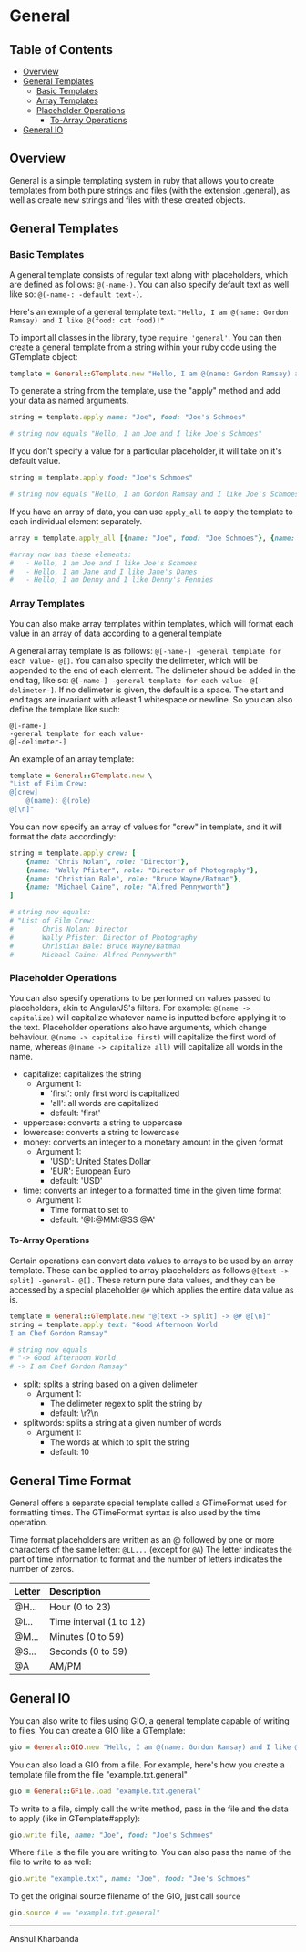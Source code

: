 # General

## Table of Contents

- [Overview](#overview)
- [General Templates](#general-templates)
	- [Basic Templates](#basic-templates)
	- [Array Templates](#array-templates)
	- [Placeholder Operations](#placeholder-operations)
		- [To-Array Operations](#to-array-operations)
- [General IO](#general-io)

## Overview

General is a simple templating system in ruby that allows you to create templates from both pure strings and files (with the extension .general), as well as create new strings and files with these created objects.

## General Templates

### Basic Templates

A general template consists of regular text along with placeholders, which are defined as follows: `@(-name-)`. You can also specify default text as well like so: `@(-name-: -default text-)`.

Here's an exmple of a general template text: `"Hello, I am @(name: Gordon Ramsay) and I like @(food: cat food)!"`

To import all classes in the library, type `require 'general'`. You can then create a general template from a string within your ruby code using the GTemplate object:

```ruby
template = General::GTemplate.new "Hello, I am @(name: Gordon Ramsay) and I like @(food: cat food)!"
```

To generate a string from the template, use the "apply" method and add your data as named arguments.

```ruby
string = template.apply name: "Joe", food: "Joe's Schmoes"

# string now equals "Hello, I am Joe and I like Joe's Schmoes"
```

If you don't specify a value for a particular placeholder, it will take on it's default value.

```ruby
string = template.apply food: "Joe's Schmoes"

# string now equals "Hello, I am Gordon Ramsay and I like Joe's Schmoes"
```

If you have an array of data, you can use `apply_all` to apply the template to each individual element separately.

```ruby
array = template.apply_all [{name: "Joe", food: "Joe Schmoes"}, {name: "Jane", food: "Jane's Danes"}, {name: "Denny", food: "Denny's Fennies"}]

#array now has these elements:
#   - Hello, I am Joe and I like Joe's Schmoes
#   - Hello, I am Jane and I like Jane's Danes
#   - Hello, I am Denny and I like Denny's Fennies
```

### Array Templates

You can also make array templates within templates, which will format each value in an array of data according to a general template

A general array template is as follows: `@[-name-] -general template for each value- @[]`. You can also specify the delimeter, which will be appended to the end of each element. The delimeter should be added in the end tag, like so: `@[-name-] -general template for each value- @[-delimeter-]`. If no delimeter is given, the default is a space. The start and end tags are invariant with atleast 1 whitespace or newline. So you can also define the template like such: 

```
@[-name-]
-general template for each value-
@[-delimeter-]
```

An example of an array template:

```ruby
template = General::GTemplate.new \
"List of Film Crew:
@[crew] 
	@(name): @(role)
@[\n]"
```

You can now specify an array of values for "crew" in template, and it will format the data accordingly:

```ruby
string = template.apply crew: [
	{name: "Chris Nolan", role: "Director"}, 
	{name: "Wally Pfister", role: "Director of Photography"}, 
	{name: "Christian Bale", role: "Bruce Wayne/Batman"}, 
	{name: "Michael Caine", role: "Alfred Pennyworth"}
]

# string now equals:
# "List of Film Crew:
#  		Chris Nolan: Director
#		Wally Pfister: Director of Photography
#		Christian Bale: Bruce Wayne/Batman
#		Michael Caine: Alfred Pennyworth"
```

### Placeholder Operations

You can also specify operations to be performed on values passed to placeholders, akin to AngularJS's filters. For example: `@(name -> capitalize)` will capitalize whatever name is inputted before applying it to the text. Placeholder operations also have arguments, which change behaviour. `@(name -> capitalize first)` will capitalize the first word of name, whereas `@(name -> capitalize all)` will capitalize all words in the name.

- capitalize: capitalizes the string
	- Argument 1:
		- 'first': only first word is capitalized
		- 'all': all words are capitalized
		- default: 'first'
- uppercase: converts a string to uppercase
- lowercase: converts a string to lowercase
- money: converts an integer to a monetary amount in the given format
	- Argument 1:
		- 'USD': United States Dollar
		- 'EUR': European Euro
		- default: 'USD'
- time: converts an integer to a formatted time in the given time format
	- Argument 1:
		- Time format to set to
		- default: '@I:@MM:@SS @A'

#### To-Array Operations

Certain operations can convert data values to arrays to be used by an array template. These can be applied to array placeholders as follows `@[text -> split] -general- @[].` These return pure data values, and they can be accessed by a special placeholder `@#` which applies the entire data value as is.

```ruby
template = General::GTemplate.new "@[text -> split] -> @# @[\n]"
string = template.apply text: "Good Afternoon World
I am Chef Gordon Ramsay"

# string now equals
# "-> Good Afternoon World
# -> I am Chef Gordon Ramsay"
```

- split: splits a string based on a given delimeter
	- Argument 1:
		- The delimeter regex to split the string by
		- default: \r?\n
- splitwords: splits a string at a given number of words
	- Argument 1:
		- The words at which to split the string
		- default: 10

## General Time Format

General offers a separate special template called a GTimeFormat used for formatting times. The GTimeFormat syntax is also used by the time operation. 

Time format placeholders are written as an @ followed by one or more characters of the same letter: `@LL...` (except for `@A`) The letter indicates the part of time information to format and the number of letters indicates the number of zeros.

| Letter |       Description       |
|:-------|:------------------------|
| @H...  | Hour (0 to 23)          |
| @I...  | Time interval (1 to 12) |
| @M...  | Minutes (0 to 59)       |
| @S...  | Seconds (0 to 59)       |
| @A     | AM/PM                   |

## General IO

You can also write to files using GIO, a general template capable of writing to files. You can create a GIO like a GTemplate:

```ruby
gio = General::GIO.new "Hello, I am @(name: Gordon Ramsay) and I like @(food: cat food)!"
```

You can also load a GIO from a file. For example, here's how you create a template file from the file "example.txt.general"

```ruby
gio = General::GFile.load "example.txt.general"
```

To write to a file, simply call the write method, pass in the file and the data to apply (like in GTemplate#apply):

```ruby
gio.write file, name: "Joe", food: "Joe's Schmoes"
```

Where `file` is the file you are writing to. You can also pass the name of the file to write to as well:

```ruby
gio.write "example.txt", name: "Joe", food: "Joe's Schmoes"
```

To get the original source filename of the GIO, just call `source`

```ruby
gio.source # == "example.txt.general"
```

-------------------------------------------------------------------------------------------------------------------------------------
Anshul Kharbanda